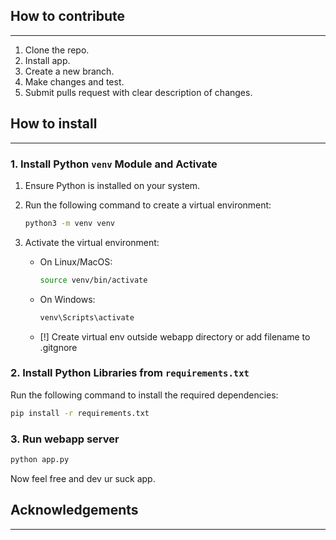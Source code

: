 ## How to contribute
---
1. Clone the repo.
2. Install app.
3. Create a new branch.
4. Make changes and test.
5. Submit pulls request with clear description of changes.

## How to install
---
### 1. Install Python `venv` Module and Activate

1. Ensure Python is installed on your system.
2. Run the following command to create a virtual environment:

    ```bash
    python3 -m venv venv
    ```

3. Activate the virtual environment:

    - On Linux/MacOS:
    
      ```bash
      source venv/bin/activate
      ```

    - On Windows:
    
      ```bash
      venv\Scripts\activate
      ```

   - [!] Create virtual env outside webapp directory or add filename to .gitgnore

### 2. Install Python Libraries from `requirements.txt`

Run the following command to install the required dependencies:

```bash
pip install -r requirements.txt
```
### 3. Run webapp server

```bash
python app.py
```

Now feel free and dev ur suck app.

## Acknowledgements
---
